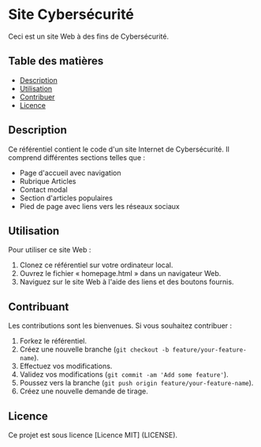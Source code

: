 # Site Cybersécurité

Ceci est un site Web à des fins de Cybersécurité.

## Table des matières

- [Description](#description)
- [Utilisation](#utilisation)
- [Contribuer](#contribuer)
- [Licence](#licence)

## Description

Ce référentiel contient le code d'un site Internet de Cybersécurité. Il comprend différentes sections telles que :
- Page d'accueil avec navigation
- Rubrique Articles
- Contact modal
- Section d'articles populaires
- Pied de page avec liens vers les réseaux sociaux

## Utilisation

Pour utiliser ce site Web :
1. Clonez ce référentiel sur votre ordinateur local.
2. Ouvrez le fichier « homepage.html » dans un navigateur Web.
3. Naviguez sur le site Web à l'aide des liens et des boutons fournis.

## Contribuant

Les contributions sont les bienvenues. Si vous souhaitez contribuer :
1. Forkez le référentiel.
2. Créez une nouvelle branche (`git checkout -b feature/your-feature-name`).
3. Effectuez vos modifications.
4. Validez vos modifications (`git commit -am 'Add some feature'`).
5. Poussez vers la branche (`git push origin feature/your-feature-name`).
6. Créez une nouvelle demande de tirage.

## Licence

Ce projet est sous licence [Licence MIT] (LICENSE).
